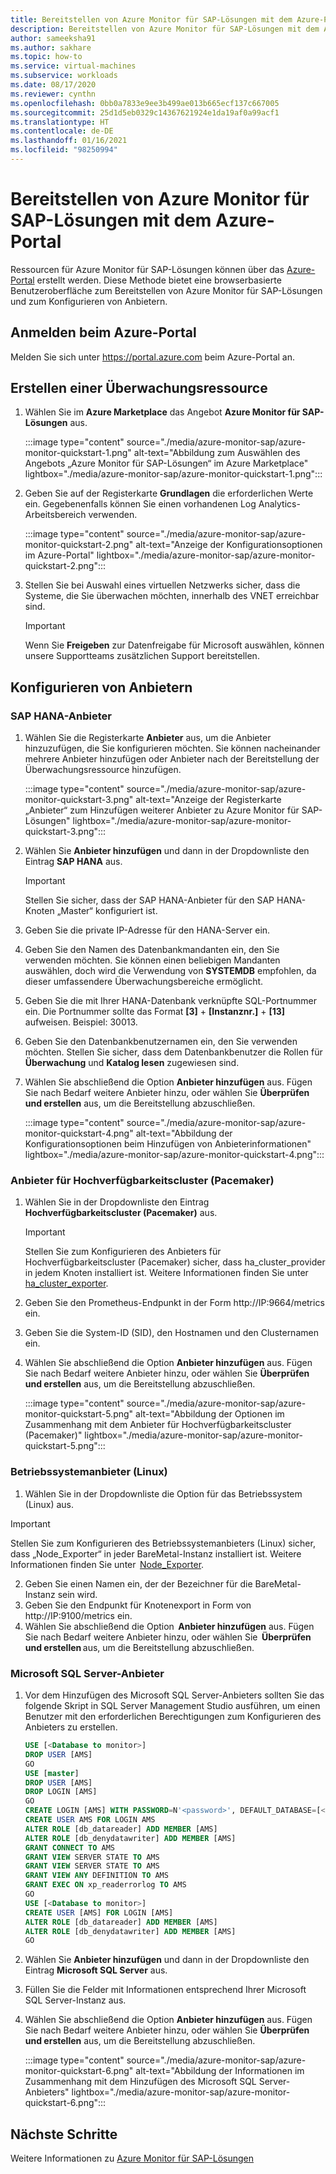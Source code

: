 ```yaml
---
title: Bereitstellen von Azure Monitor für SAP-Lösungen mit dem Azure-Portal
description: Bereitstellen von Azure Monitor für SAP-Lösungen mit dem Azure-Portal
author: sameeksha91
ms.author: sakhare
ms.topic: how-to
ms.service: virtual-machines
ms.subservice: workloads
ms.date: 08/17/2020
ms.reviewer: cynthn
ms.openlocfilehash: 0bb0a7833e9ee3b499ae013b665ecf137c667005
ms.sourcegitcommit: 25d1d5eb0329c14367621924e1da19af0a99acf1
ms.translationtype: HT
ms.contentlocale: de-DE
ms.lasthandoff: 01/16/2021
ms.locfileid: "98250994"
---
```

# <a name="deploy-azure-monitor-for-sap-solutions-with-azure-portal"></a>Bereitstellen von Azure Monitor für SAP-Lösungen mit dem Azure-Portal

Ressourcen für Azure Monitor für SAP-Lösungen können über das [Azure-Portal](https://azure.microsoft.com/features/azure-portal) erstellt werden. Diese Methode bietet eine browserbasierte Benutzeroberfläche zum Bereitstellen von Azure Monitor für SAP-Lösungen und zum Konfigurieren von Anbietern.

## <a name="sign-in-to-azure-portal"></a>Anmelden beim Azure-Portal

Melden Sie sich unter https://portal.azure.com beim Azure-Portal an.

## <a name="create-monitoring-resource"></a>Erstellen einer Überwachungsressource

1. Wählen Sie im **Azure Marketplace** das Angebot **Azure Monitor für SAP-Lösungen** aus.

   :::image type="content" source="./media/azure-monitor-sap/azure-monitor-quickstart-1.png" alt-text="Abbildung zum Auswählen des Angebots „Azure Monitor für SAP-Lösungen“ im Azure Marketplace" lightbox="./media/azure-monitor-sap/azure-monitor-quickstart-1.png":::

2. Geben Sie auf der Registerkarte **Grundlagen** die erforderlichen Werte ein. Gegebenenfalls können Sie einen vorhandenen Log Analytics-Arbeitsbereich verwenden.

   :::image type="content" source="./media/azure-monitor-sap/azure-monitor-quickstart-2.png" alt-text="Anzeige der Konfigurationsoptionen im Azure-Portal" lightbox="./media/azure-monitor-sap/azure-monitor-quickstart-2.png":::

3. Stellen Sie bei Auswahl eines virtuellen Netzwerks sicher, dass die Systeme, die Sie überwachen möchten, innerhalb des VNET erreichbar sind. 

   > [!IMPORTANT]
   > Wenn Sie **Freigeben** zur Datenfreigabe für Microsoft auswählen, können unsere Supportteams zusätzlichen Support bereitstellen.

## <a name="configure-providers"></a>Konfigurieren von Anbietern

### <a name="sap-hana-provider"></a>SAP HANA-Anbieter 

1. Wählen Sie die Registerkarte **Anbieter** aus, um die Anbieter hinzuzufügen, die Sie konfigurieren möchten. Sie können nacheinander mehrere Anbieter hinzufügen oder Anbieter nach der Bereitstellung der Überwachungsressource hinzufügen. 

   :::image type="content" source="./media/azure-monitor-sap/azure-monitor-quickstart-3.png" alt-text="Anzeige der Registerkarte „Anbieter“ zum Hinzufügen weiterer Anbieter zu Azure Monitor für SAP-Lösungen" lightbox="./media/azure-monitor-sap/azure-monitor-quickstart-3.png":::

2. Wählen Sie **Anbieter hinzufügen** und dann in der Dropdownliste den Eintrag **SAP HANA** aus. 

   > [!IMPORTANT]
   > Stellen Sie sicher, dass der SAP HANA-Anbieter für den SAP HANA-Knoten „Master“ konfiguriert ist.

3. Geben Sie die private IP-Adresse für den HANA-Server ein.

4. Geben Sie den Namen des Datenbankmandanten ein, den Sie verwenden möchten. Sie können einen beliebigen Mandanten auswählen, doch wird die Verwendung von **SYSTEMDB** empfohlen, da dieser umfassendere Überwachungsbereiche ermöglicht. 

5. Geben Sie die mit Ihrer HANA-Datenbank verknüpfte SQL-Portnummer ein. Die Portnummer sollte das Format **[3]**  +  **[Instanznr.]**  +  **[13]** aufweisen. Beispiel: 30013. 

6. Geben Sie den Datenbankbenutzernamen ein, den Sie verwenden möchten. Stellen Sie sicher, dass dem Datenbankbenutzer die Rollen für **Überwachung** und **Katalog lesen** zugewiesen sind. 

7. Wählen Sie abschließend die Option **Anbieter hinzufügen** aus. Fügen Sie nach Bedarf weitere Anbieter hinzu, oder wählen Sie **Überprüfen und erstellen** aus, um die Bereitstellung abzuschließen.

   :::image type="content" source="./media/azure-monitor-sap/azure-monitor-quickstart-4.png" alt-text="Abbildung der Konfigurationsoptionen beim Hinzufügen von Anbieterinformationen" lightbox="./media/azure-monitor-sap/azure-monitor-quickstart-4.png":::

### <a name="high-availability-cluster-pacemaker-provider"></a>Anbieter für Hochverfügbarkeitscluster (Pacemaker)

1. Wählen Sie in der Dropdownliste den Eintrag **Hochverfügbarkeitscluster (Pacemaker)** aus. 

   > [!IMPORTANT]
   > Stellen Sie zum Konfigurieren des Anbieters für Hochverfügbarkeitscluster (Pacemaker) sicher, dass ha_cluster_provider in jedem Knoten installiert ist. Weitere Informationen finden Sie unter [ha_cluster_exporter](https://github.com/ClusterLabs/ha_cluster_exporter#installation).

2. Geben Sie den Prometheus-Endpunkt in der Form http://IP:9664/metrics ein. 
 
3. Geben Sie die System-ID (SID), den Hostnamen und den Clusternamen ein.

4. Wählen Sie abschließend die Option **Anbieter hinzufügen** aus. Fügen Sie nach Bedarf weitere Anbieter hinzu, oder wählen Sie **Überprüfen und erstellen** aus, um die Bereitstellung abzuschließen.

   :::image type="content" source="./media/azure-monitor-sap/azure-monitor-quickstart-5.png" alt-text="Abbildung der Optionen im Zusammenhang mit dem Anbieter für Hochverfügbarkeitscluster (Pacemaker)" lightbox="./media/azure-monitor-sap/azure-monitor-quickstart-5.png":::


### <a name="os-linux-provider"></a>Betriebssystemanbieter (Linux) 

1. Wählen Sie in der Dropdownliste die Option für das Betriebssystem (Linux) aus. 

> [!IMPORTANT]
> Stellen Sie zum Konfigurieren des Betriebssystemanbieters (Linux) sicher, dass „Node_Exporter“ in jeder BareMetal-Instanz installiert ist. Weitere Informationen finden Sie unter  [Node_Exporter](https://github.com/prometheus/node_exporter).

2. Geben Sie einen Namen ein, der der Bezeichner für die BareMetal-Instanz sein wird.
3. Geben Sie den Endpunkt für Knotenexport in Form von http://IP:9100/metrics ein.
4. Wählen Sie abschließend die Option  **Anbieter hinzufügen** aus. Fügen Sie nach Bedarf weitere Anbieter hinzu, oder wählen Sie  **Überprüfen und erstellen** aus, um die Bereitstellung abzuschließen. 


### <a name="microsoft-sql-server-provider"></a>Microsoft SQL Server-Anbieter

1. Vor dem Hinzufügen des Microsoft SQL Server-Anbieters sollten Sie das folgende Skript in SQL Server Management Studio ausführen, um einen Benutzer mit den erforderlichen Berechtigungen zum Konfigurieren des Anbieters zu erstellen.

   ```sql
   USE [<Database to monitor>]
   DROP USER [AMS]
   GO
   USE [master]
   DROP USER [AMS]
   DROP LOGIN [AMS]
   GO
   CREATE LOGIN [AMS] WITH PASSWORD=N'<password>', DEFAULT_DATABASE=[<Database to monitor>], DEFAULT_LANGUAGE=[us_english], CHECK_EXPIRATION=OFF, CHECK_POLICY=OFF
   CREATE USER AMS FOR LOGIN AMS
   ALTER ROLE [db_datareader] ADD MEMBER [AMS]
   ALTER ROLE [db_denydatawriter] ADD MEMBER [AMS]
   GRANT CONNECT TO AMS
   GRANT VIEW SERVER STATE TO AMS
   GRANT VIEW SERVER STATE TO AMS
   GRANT VIEW ANY DEFINITION TO AMS
   GRANT EXEC ON xp_readerrorlog TO AMS
   GO
   USE [<Database to monitor>]
   CREATE USER [AMS] FOR LOGIN [AMS]
   ALTER ROLE [db_datareader] ADD MEMBER [AMS]
   ALTER ROLE [db_denydatawriter] ADD MEMBER [AMS]
   GO
   ``` 

2. Wählen Sie **Anbieter hinzufügen** und dann in der Dropdownliste den Eintrag **Microsoft SQL Server** aus. 

3. Füllen Sie die Felder mit Informationen entsprechend Ihrer Microsoft SQL Server-Instanz aus. 

4. Wählen Sie abschließend die Option **Anbieter hinzufügen** aus. Fügen Sie nach Bedarf weitere Anbieter hinzu, oder wählen Sie **Überprüfen und erstellen** aus, um die Bereitstellung abzuschließen.

     :::image type="content" source="./media/azure-monitor-sap/azure-monitor-quickstart-6.png" alt-text="Abbildung der Informationen im Zusammenhang mit dem Hinzufügen des Microsoft SQL Server-Anbieters" lightbox="./media/azure-monitor-sap/azure-monitor-quickstart-6.png":::

## <a name="next-steps"></a>Nächste Schritte

Weitere Informationen zu [Azure Monitor für SAP-Lösungen](azure-monitor-overview.md)
